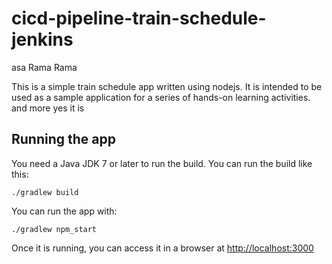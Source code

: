# cicd-pipeline-train-schedule-jenkins

asa Rama Rama

This is a simple train schedule app written using nodejs. It is intended to be used as a sample application for a series of hands-on learning activities. and more yes it is 

## Running the app

You need a Java JDK 7 or later to run the build. You can run the build like this:

    ./gradlew build

You can run the app with:

    ./gradlew npm_start

Once it is running, you can access it in a browser at [http://localhost:3000](http://localhost:3000)
